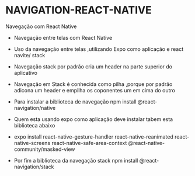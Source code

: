 # NAVIGATION-REACT-NATIVE
Navegação com React Native
- Navegação entre telas com React Native
- Uso da navegação entre telas ,utilizando Expo como aplicação e react navite/ stack
- Navegação stack por padrão cria um header na parte superior do aplicativo
- Navegação em Stack é conhecida como  pilha ,porque por padrão adicona um header e empilha os coponentes um em cima do outro

- Para instalar a biblioteca de navegação   npm install @react-navigation/native
- Quem esta usando expo como aplicação deve instalar tabem esta biblioteca abaixo

- expo install react-native-gesture-handler react-native-reanimated react-native-screens react-native-safe-area-context @react-native-community/masked-view 

- Por fim a biblioteca da navegação stack npm install @react-navigation/stack
